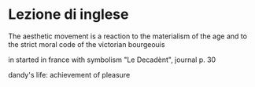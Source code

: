 # Lezione di inglese

The aesthetic movement is a reaction to the materialism of the age and to the strict moral code of the victorian bourgeouis

in started in france with symbolism
"Le Decadènt", journal 
p. 30



dandy's life:
achievement of pleasure
<!--stackedit_data:
eyJoaXN0b3J5IjpbNDY2MDg3OTNdfQ==
-->